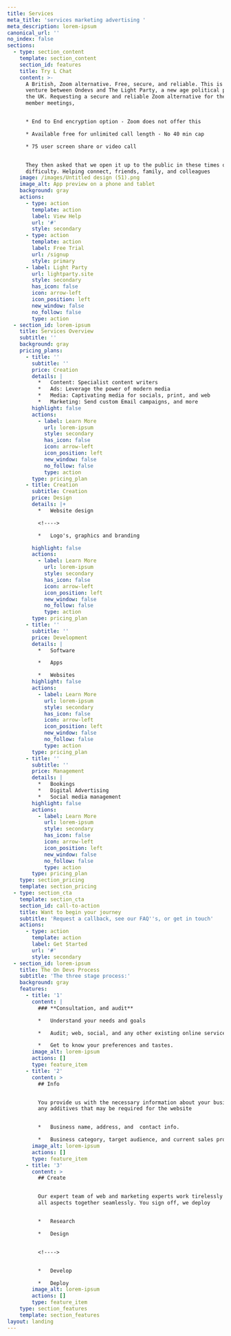 ```yaml
---
title: Services
meta_title: 'services marketing advertising '
meta_description: lorem-ipsum
canonical_url: ''
no_index: false
sections:
  - type: section_content
    template: section_content
    section_id: features
    title: Try L Chat
    content: >-
      A British, Zoom alternative. Free, secure, and reliable. This is a joint
      venture between Ondevs and The Light Party, a new age political party for
      the UK. Requesting a secure and reliable Zoom alternative for their party
      member meetings, 


      * End to End encryption option - Zoom does not offer this

      * Available free for unlimited call length - No 40 min cap

      * 75 user screen share or video call


      They then asked that we open it up to the public in these times of
      difficulty. Helping connect, friends, family, and colleagues
    image: /images/Untitled design (51).png
    image_alt: App preview on a phone and tablet
    background: gray
    actions:
      - type: action
        template: action
        label: View Help
        url: '#'
        style: secondary
      - type: action
        template: action
        label: Free Trial
        url: /signup
        style: primary
      - label: Light Party
        url: lightparty.site
        style: secondary
        has_icon: false
        icon: arrow-left
        icon_position: left
        new_window: false
        no_follow: false
        type: action
  - section_id: lorem-ipsum
    title: Services Overview
    subtitle: ''
    background: gray
    pricing_plans:
      - title: ''
        subtitle: ''
        price: Creation
        details: |
          *   Content: Specialist content writers 
          *   Ads: Leverage the power of modern media
          *   Media: Captivating media for socials, print, and web
          *   Marketing: Send custom Email campaigns, and more
        highlight: false
        actions:
          - label: Learn More
            url: lorem-ipsum
            style: secondary
            has_icon: false
            icon: arrow-left
            icon_position: left
            new_window: false
            no_follow: false
            type: action
        type: pricing_plan
      - title: Creation
        subtitle: Creation
        price: Design
        details: |+
          *   Website design

          <!---->

          *   Logo's, graphics and branding

        highlight: false
        actions:
          - label: Learn More
            url: lorem-ipsum
            style: secondary
            has_icon: false
            icon: arrow-left
            icon_position: left
            new_window: false
            no_follow: false
            type: action
        type: pricing_plan
      - title: ''
        subtitle: ''
        price: Development
        details: |
          *   Software

          *   Apps

          *   Websites 
        highlight: false
        actions:
          - label: Learn More
            url: lorem-ipsum
            style: secondary
            has_icon: false
            icon: arrow-left
            icon_position: left
            new_window: false
            no_follow: false
            type: action
        type: pricing_plan
      - title: ''
        subtitle: ''
        price: Management
        details: |
          *   Bookings
          *   Digital Advertising
          *   Social media management
        highlight: false
        actions:
          - label: Learn More
            url: lorem-ipsum
            style: secondary
            has_icon: false
            icon: arrow-left
            icon_position: left
            new_window: false
            no_follow: false
            type: action
        type: pricing_plan
    type: section_pricing
    template: section_pricing
  - type: section_cta
    template: section_cta
    section_id: call-to-action
    title: Want to begin your journey
    subtitle: 'Request a callback, see our FAQ''s, or get in touch'
    actions:
      - type: action
        template: action
        label: Get Started
        url: '#'
        style: secondary
  - section_id: lorem-ipsum
    title: The On Devs Process
    subtitle: 'The three stage process:'
    background: gray
    features:
      - title: '1'
        content: |
          ### **Consultation, and audit**

          *   Understand your needs and goals

          *   Audit; web, social, and any other existing online service

          *   Get to know your preferences and tastes.
        image_alt: lorem-ipsum
        actions: []
        type: feature_item
      - title: '2'
        content: >
          ## Info 


          You provide us with the necessary information about your business, and
          any additives that may be required for the website


          *   Business name, address, and  contact info.

          *   Business category, target audience, and current sales process.
        image_alt: lorem-ipsum
        actions: []
        type: feature_item
      - title: '3'
        content: >
          ## Create


          Our expert team of web and marketing experts work tirelessly to bring
          all aspects together seamlessly. You sign off, we deploy


          *   Research

          *   Design


          <!---->


          *   Develop

          *   Deploy
        image_alt: lorem-ipsum
        actions: []
        type: feature_item
    type: section_features
    template: section_features
layout: landing
---
```

